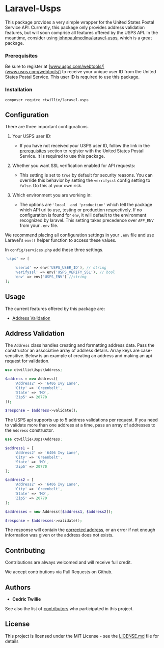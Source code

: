 # Laravel-Usps

This package provides a very simple wrapper for the United States Postal Service API. Currently, this package only provides address validation features, but will soon comprise all features offered by the USPS API. In the meantime, consider using [johnpaulmedina/laravel-usps](https://github.com/johnpaulmedina/laravel-usps), which is a great package.

### Prerequisites

Be sure to register at [www.usps.com/webtools/](www.usps.com/webtools/) to receive your unique user ID
from the United States Postal Service. This user ID is required to use this package.

### Installation

```
composer require ctwillie/laravel-usps
```

## Configuration

There are three important configurations.
1. Your USPS user ID:
    - If you have not received your USPS user ID, follow the link in the [prerequisites](#Prerequisites) section  to register with the 
      United States Postal Service. It is required to use this package.

2. Whether you want SSL verification enabled for API requests:
    - This setting is set to `true` by default for security reasons. You can override this behavior by setting the `verrifyssl` config     setting to `false`.   Do this at your own risk.

3. Which environment you are working in:
	- The options are `'local' and 'production'` which tell the package which API url to use, testing or production respectively. If no configuration is found     for `env`, it will default to the environment recognized by laravel. This setting takes precedence over `APP_ENV` from your `.env` file.

We recommend placing all configuration settings in your `.env` file and use Laravel's `env()` helper function to access these values.

In `config/services.php` add these three settings.

```php
'usps' => [

    'userid' => env('USPS_USER_ID'), // string
    'verifyssl' => env('USPS_VERIFY_SSL'), // bool
    'env' => env('USPS_ENV') //string
];
```

## Usage

The current features offered by this package are:
 - [Address Validation](#Address-Validation) 


## Address Validation

The `Address` class handles creating and formatting address data. Pass the constructor an associative array of address details. Array keys are case-sensitive.
Below is an example of creating an address and making an api request for validation.

```php
use ctwillie\Usps\Address;

$address = new Address([
    'Address2' => '6406 Ivy Lane',
    'City' => 'Greenbelt',
    'State' => 'MD',
    'Zip5' => 20770
]);

$response = $address->validate();
```
The USPS api supports up to 5 address validations per request. If you need to validate more than one address at a time, pass an array of addresses to the `Address` constructor.

```php
use ctwillie\Usps\Address;

$address1 = [
    'Address2' => '6406 Ivy Lane',
    'City' => 'Greenbelt',
    'State' => 'MD',
    'Zip5' => 20770
];

$address2 = [
    'Address2' => '6406 Ivy Lane',
    'City' => 'Greenbelt',
    'State' => 'MD',
    'Zip5' => 20770
];

$addresses = new Address([$address1, $address2]);

$response = $addresses->validate();
```

The response will contain the [corrected address](https://www.usps.com/business/web-tools-apis/address-information-api.pdf), or an error if not enough information was given or the address does not exists.

## Contributing

Contributions are always welcomed and will receive full credit.

We accept contributions via Pull Requests on Github.

## Authors

* **Cedric Twillie**

See also the list of [contributors](https://github.com/ctwillie/laravel-usps/graphs/contributors) who participated in this project.

## License

This project is licensed under the MIT License - see the [LICENSE.md](LICENSE.md) file for details

